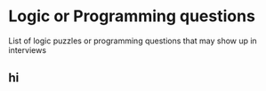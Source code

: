 # Logic or Programming questions
List of logic puzzles or programming questions that may show up in interviews

hi
---
